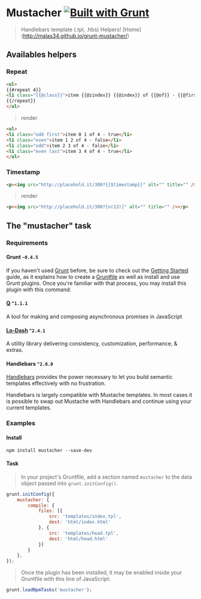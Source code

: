 # Mustacher [![Built with Grunt](https://cdn.gruntjs.com/builtwith.png)](http://gruntjs.com/)

> Handlebars template (.tpl, .hbs) Helpers!
> [Home] (http://malas34.github.io/grunt-mustacher/)

## Availables helpers

### Repeat
```html
<ul>
{{#repeat 4}}
<li class="{{@class}}">item {{@zindex}} {{@index}} of {{@of}} - {{@first}} {{@last}}</li>
{{/repeat}}
</ul>
```

> render

```html
<ul>
<li class="odd first">item 0 1 of 4 - true</li>
<li class="even">item 1 2 of 4 - false</li>
<li class="odd">item 2 3 of 4 - false</li>
<li class="even last">item 3 4 of 4 - true</li>
</ul>
```

### Timestamp
```html
<p><img src="http://placehold.it/300?{{$timestamp}}" alt="" title="" /></p>
```

> render

```html
<p><img src="http://placehold.it/300?[n(13)]" alt="" title="" /></p>
```

## The "mustacher" task

### Requirements

#### Grunt `~0.4.5`

If you haven't used [Grunt](http://gruntjs.com/) before, be sure to check out the [Getting Started](http://gruntjs.com/getting-started) guide, as it explains how to create a [Gruntfile](http://gruntjs.com/sample-gruntfile) as well as install and use Grunt plugins. Once you're familiar with that process, you may install this plugin with this command:

#### [Q](http://documentup.com/kriskowal/q/) `^1.1.1`

A tool for making and composing asynchronous promises in JavaScript

#### [Lo-Dash](https://lodash.com) `^2.4.1`

A utility library delivering consistency, customization, performance, & extras.

#### Handlebars `^2.0.0`

[Handlebars](http://handlebarsjs.com) provides the power necessary to let you build semantic templates effectively with no frustration.

Handlebars is largely compatible with Mustache templates. In most cases it is possible to swap out Mustache with Handlebars and continue using your current templates.

### Examples

#### Install

```shell
npm install mustacher --save-dev
```

#### Task

> In your project's Gruntfile, add a section named `mustacher` to the data object passed into `grunt.initConfig()`.

```js
grunt.initConfig({
    mustacher: {
        compile: {
            files: [{
                src: 'templates/index.tpl',
                dest: 'html/index.html'
            }, {
                src: 'templates/head.tpl',
                dest: 'html/head.html'
            }]
        }
    },
});
```

> Once the plugin has been installed, it may be enabled inside your Gruntfile with this line of JavaScript:

```js
grunt.loadNpmTasks('mustacher');
```

